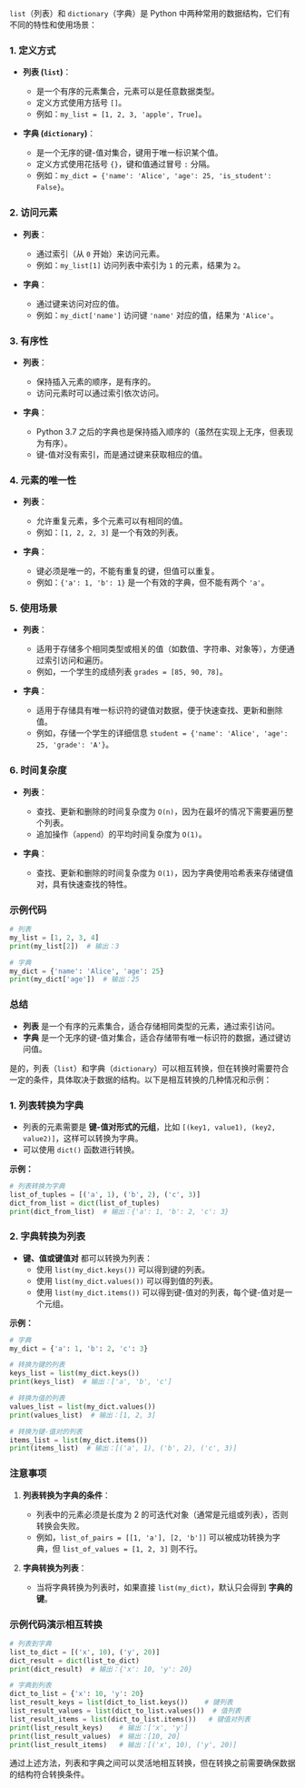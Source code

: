 `list`（列表）和 `dictionary`（字典）是 Python 中两种常用的数据结构，它们有不同的特性和使用场景：

### 1. 定义方式
- **列表 (`list`)**：
  - 是一个有序的元素集合，元素可以是任意数据类型。
  - 定义方式使用方括号 `[]`。
  - 例如：`my_list = [1, 2, 3, 'apple', True]`。

- **字典 (`dictionary`)**：
  - 是一个无序的键-值对集合，键用于唯一标识某个值。
  - 定义方式使用花括号 `{}`，键和值通过冒号 `:` 分隔。
  - 例如：`my_dict = {'name': 'Alice', 'age': 25, 'is_student': False}`。

### 2. 访问元素
- **列表**：
  - 通过索引（从 `0` 开始）来访问元素。
  - 例如：`my_list[1]` 访问列表中索引为 `1` 的元素，结果为 `2`。

- **字典**：
  - 通过键来访问对应的值。
  - 例如：`my_dict['name']` 访问键 `'name'` 对应的值，结果为 `'Alice'`。

### 3. 有序性
- **列表**：
  - 保持插入元素的顺序，是有序的。
  - 访问元素时可以通过索引依次访问。

- **字典**：
  - Python 3.7 之后的字典也是保持插入顺序的（虽然在实现上无序，但表现为有序）。
  - 键-值对没有索引，而是通过键来获取相应的值。

### 4. 元素的唯一性
- **列表**：
  - 允许重复元素，多个元素可以有相同的值。
  - 例如：`[1, 2, 2, 3]` 是一个有效的列表。

- **字典**：
  - 键必须是唯一的，不能有重复的键，但值可以重复。
  - 例如：`{'a': 1, 'b': 1}` 是一个有效的字典，但不能有两个 `'a'`。

### 5. 使用场景
- **列表**：
  - 适用于存储多个相同类型或相关的值（如数值、字符串、对象等），方便通过索引访问和遍历。
  - 例如，一个学生的成绩列表 `grades = [85, 90, 78]`。

- **字典**：
  - 适用于存储具有唯一标识符的键值对数据，便于快速查找、更新和删除值。
  - 例如，存储一个学生的详细信息 `student = {'name': 'Alice', 'age': 25, 'grade': 'A'}`。

### 6. 时间复杂度
- **列表**：
  - 查找、更新和删除的时间复杂度为 `O(n)`，因为在最坏的情况下需要遍历整个列表。
  - 追加操作（`append`）的平均时间复杂度为 `O(1)`。

- **字典**：
  - 查找、更新和删除的时间复杂度为 `O(1)`，因为字典使用哈希表来存储键值对，具有快速查找的特性。

### 示例代码
```python
# 列表
my_list = [1, 2, 3, 4]
print(my_list[2])  # 输出：3

# 字典
my_dict = {'name': 'Alice', 'age': 25}
print(my_dict['age'])  # 输出：25
```

### 总结
- **列表** 是一个有序的元素集合，适合存储相同类型的元素，通过索引访问。
- **字典** 是一个无序的键-值对集合，适合存储带有唯一标识符的数据，通过键访问值。


是的，列表（`list`）和字典（`dictionary`）可以相互转换，但在转换时需要符合一定的条件，具体取决于数据的结构。以下是相互转换的几种情况和示例：

### 1. 列表转换为字典

- 列表的元素需要是 **键-值对形式的元组**，比如 `[(key1, value1), (key2, value2)]`，这样可以转换为字典。
- 可以使用 `dict()` 函数进行转换。

**示例：**
```python
# 列表转换为字典
list_of_tuples = [('a', 1), ('b', 2), ('c', 3)]
dict_from_list = dict(list_of_tuples)
print(dict_from_list)  # 输出：{'a': 1, 'b': 2, 'c': 3}
```

### 2. 字典转换为列表

- **键、值或键值对** 都可以转换为列表：
  - 使用 `list(my_dict.keys())` 可以得到键的列表。
  - 使用 `list(my_dict.values())` 可以得到值的列表。
  - 使用 `list(my_dict.items())` 可以得到键-值对的列表，每个键-值对是一个元组。

**示例：**
```python
# 字典
my_dict = {'a': 1, 'b': 2, 'c': 3}

# 转换为键的列表
keys_list = list(my_dict.keys())
print(keys_list)  # 输出：['a', 'b', 'c']

# 转换为值的列表
values_list = list(my_dict.values())
print(values_list)  # 输出：[1, 2, 3]

# 转换为键-值对的列表
items_list = list(my_dict.items())
print(items_list)  # 输出：[('a', 1), ('b', 2), ('c', 3)]
```

### 注意事项

1. **列表转换为字典的条件**：
   - 列表中的元素必须是长度为 2 的可迭代对象（通常是元组或列表），否则转换会失败。
   - 例如，`list_of_pairs = [[1, 'a'], [2, 'b']]` 可以被成功转换为字典，但 `list_of_values = [1, 2, 3]` 则不行。

2. **字典转换为列表**：
   - 当将字典转换为列表时，如果直接 `list(my_dict)`，默认只会得到 **字典的键**。

### 示例代码演示相互转换
```python
# 列表到字典
list_to_dict = [('x', 10), ('y', 20)]
dict_result = dict(list_to_dict)
print(dict_result)  # 输出：{'x': 10, 'y': 20}

# 字典到列表
dict_to_list = {'x': 10, 'y': 20}
list_result_keys = list(dict_to_list.keys())    # 键列表
list_result_values = list(dict_to_list.values())  # 值列表
list_result_items = list(dict_to_list.items())   # 键值对列表
print(list_result_keys)    # 输出：['x', 'y']
print(list_result_values)  # 输出：[10, 20]
print(list_result_items)   # 输出：[('x', 10), ('y', 20)]
```

通过上述方法，列表和字典之间可以灵活地相互转换，但在转换之前需要确保数据的结构符合转换条件。
